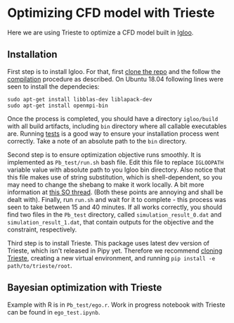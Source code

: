 # Optimizing CFD model with Trieste

Here we are using Trieste to optimize a CFD model built in [Igloo](https://gitlab.inria.fr/igloo/igloo/-/wikis/home). 

## Installation

First step is to install Igloo. For that, first [clone the repo](https://gitlab.inria.fr/igloo/igloo/-/wikis/Download) and the follow the [compilation](https://gitlab.inria.fr/igloo/igloo/-/wikis/Compilation) procedure as described. On Ubuntu 18.04 following lines were seen to install the dependecies:

```
sudo apt-get install libblas-dev liblapack-dev
sudo apt-get install openmpi-bin
```

Once the process is completed, you should have a directory `igloo/build` with all build artifacts, including `bin` directory where all callable executables are. Running [tests](https://gitlab.inria.fr/igloo/igloo/-/wikis/Tests) is a good way to ensure your installation process went correctly. Take a note of an absolute path to the `bin` directory.

Second step is to ensure optimization objective runs smoothly. It is implemented as `Pb_test/run.sh` bash file. Edit this file to replace `IGLOOPATH` variable value with absolute path to you Igloo bin directory. Also notice that this file makes use of string substitution, which is shell-dependent, so you may need to change the shebang to make it work locally. A bit more information at [this SO thread](https://stackoverflow.com/questions/20615217/bash-bad-substitution). (Both these points are annoying and shall be dealt with). Finally, run `run.sh` and wait for it to complete - this process was seen to take between 15 and 40 minutes. If all works correctly, you should find two files in the `Pb_test` directory, called `simulation_result_0.dat` and `simulation_result_1.dat`, that contain outputs for the objective and the constraint, respectively.

Third step is to install Trieste. This package uses latest dev version of Trieste, which isn't released in Pipy yet. Therefore we recommend [cloning Trieste](https://github.com/secondmind-labs/trieste), creating a new virtual environment, and running `pip install -e path/to/trieste/root`.

## Bayesian optimization with Trieste

Example with R is in `Pb_test/ego.r`. Work in progress notebook with Trieste can be found in `ego_test.ipynb`.